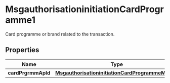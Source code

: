 

# MsgauthorisationinitiationCardProgramme1

Card programme or brand related to the transaction.
## Properties

Name | Type | Description | Notes
------------ | ------------- | ------------- | -------------
**cardPrgrmmApld** | [**MsgauthorisationinitiationCardProgrammeMode1**](MsgauthorisationinitiationCardProgrammeMode1.md) |  |  [optional]



